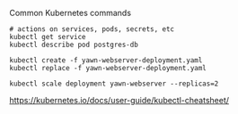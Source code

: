 Common Kubernetes commands

    # actions on services, pods, secrets, etc
    kubectl get service
    kubectl describe pod postgres-db
    
    kubectl create -f yawn-webserver-deployment.yaml
    kubectl replace -f yawn-webserver-deployment.yaml
    
    kubectl scale deployment yawn-webserver --replicas=2 

https://kubernetes.io/docs/user-guide/kubectl-cheatsheet/